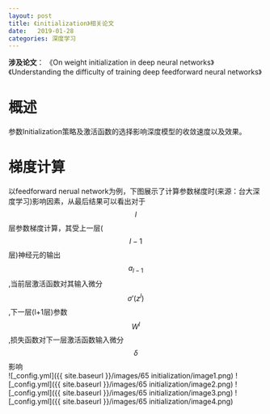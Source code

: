 ```yaml
---
layout: post
title: 《initialization》相关论文
date:   2019-01-28
categories: 深度学习
---  
```


**涉及论文**： 
《On weight initialization in deep neural networks》   
《Understanding the difficulty of training deep feedforward neural networks》    


# 概述  

参数Initialization策略及激活函数的选择影响深度模型的收敛速度以及效果。  


# 梯度计算  

以feedforward nerual network为例，下图展示了计算参数梯度时(来源：台大深度学习)影响因素，从最后结果可以看出对于$$l$$层参数梯度计算，其受上一层($$l-1$$层)神经元的输出$$a_{l-1}$$,当前层激活函数对其输入微分$$\sigma ' (z^l)$$,下一层(l+1层)参数$$W^l$$,损失函数对下一层激活函数输入微分$$\delta$$影响  
![_config.yml]({{ site.baseurl }}/images/65 initialization/image1.png)
![_config.yml]({{ site.baseurl }}/images/65 initialization/image2.png)
![_config.yml]({{ site.baseurl }}/images/65 initialization/image3.png)
![_config.yml]({{ site.baseurl }}/images/65 initialization/image4.png)
